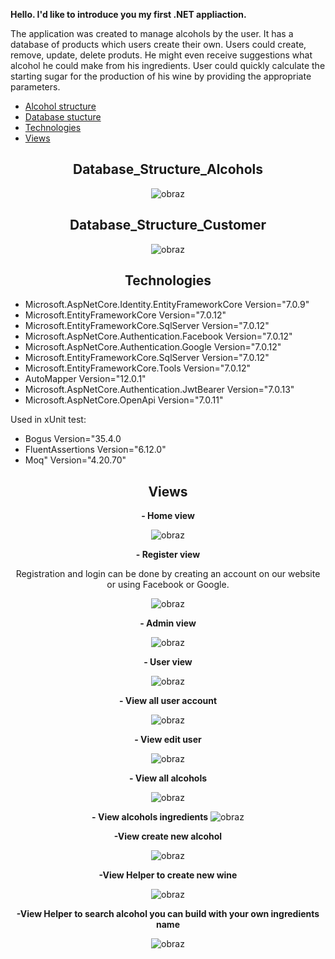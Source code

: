 **Hello. I'd like to introduce you my first .NET appliaction.**

The application was created to manage alcohols by the user. It has a database of products which users create their own. 
Users could create, remove, update, delete produts.
He might even receive suggestions what alcohol he could make from his ingredients.
User could quickly calculate the starting sugar for the production of his wine by providing the appropriate parameters.

- [Alcohol structure](#Database_Structure_Alcohols)
- [Database stucture](#Database_Structure_Customer)
- [Technologies](#Technologies)
- [Views](#views)

<div align="center">

## Database_Structure_Alcohols

![obraz](https://github.com/SuchMateusz/WebAppMVC/assets/103280699/8c9fdfd4-ab1e-4842-ad66-6aa8833f82da)

## Database_Structure_Customer

![obraz](https://github.com/SuchMateusz/WebAppMVC/assets/103280699/cb15ed3a-52bc-4e91-a4c6-cbf859873d27)

## Technologies

</div>

- Microsoft.AspNetCore.Identity.EntityFrameworkCore Version="7.0.9" 
- Microsoft.EntityFrameworkCore Version="7.0.12" 
- Microsoft.EntityFrameworkCore.SqlServer Version="7.0.12" 
- Microsoft.AspNetCore.Authentication.Facebook Version="7.0.12"
- Microsoft.AspNetCore.Authentication.Google Version="7.0.12"
- Microsoft.EntityFrameworkCore.SqlServer Version="7.0.12" 
- Microsoft.EntityFrameworkCore.Tools Version="7.0.12" 
- AutoMapper Version="12.0.1"
- Microsoft.AspNetCore.Authentication.JwtBearer Version="7.0.13"
- Microsoft.AspNetCore.OpenApi Version="7.0.11"

Used in xUnit test:
- Bogus Version="35.4.0
- FluentAssertions Version="6.12.0"
- Moq" Version="4.20.70"

<div align="center">
  
## Views

**- Home view**

![obraz](https://github.com/SuchMateusz/WebAppMVC/assets/103280699/f315d69b-d393-4093-ad60-9d2ea4bdd65f)

**- Register view**

Registration and login can be done by creating an account on our website or using Facebook or Google.

![obraz](https://github.com/SuchMateusz/WebAppMVC/assets/103280699/2ac38115-cd08-4714-a043-8644060e4383)

**- Admin view**

![obraz](https://github.com/SuchMateusz/WebAppMVC/assets/103280699/c735daa3-a953-4228-9c47-53a27f8109b8)

**- User view**

  ![obraz](https://github.com/SuchMateusz/WebAppMVC/assets/103280699/0a8e8554-cfad-4b7d-894f-7f16c87973db)

**- View all user account**

![obraz](https://github.com/SuchMateusz/WebAppMVC/assets/103280699/64c04e67-167d-44c9-84a0-5f84e6c1dd12)

**- View edit user**

  ![obraz](https://github.com/SuchMateusz/WebAppMVC/assets/103280699/000d50d7-a94f-4bf0-a3a3-77093bf9ed5b)

**- View all alcohols**

![obraz](https://github.com/SuchMateusz/WebAppMVC/assets/103280699/ca55acb3-de83-4ba2-9c72-936058ddc052)

**- View alcohols ingredients**
![obraz](https://github.com/SuchMateusz/WebAppMVC/assets/103280699/d54cca91-721d-4bd8-b115-0f54cf84025a)

**-View create new alcohol**

![obraz](https://github.com/SuchMateusz/WebAppMVC/assets/103280699/1a81fe91-a8a5-4f74-8ee1-3a727c8ba16a)

**-View Helper to  create new wine**

![obraz](https://github.com/SuchMateusz/WebAppMVC/assets/103280699/04fca7de-21e6-4f29-b4cb-492fe6439503)

**-View Helper to search alcohol you can build with your own ingredients name**

![obraz](https://github.com/SuchMateusz/WebAppMVC/assets/103280699/0b603b8d-3c8a-476b-b068-62c29c57d03c)


</div>

